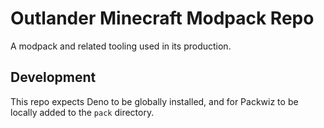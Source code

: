 # Outlander Minecraft Modpack Repo

A modpack and related tooling used in its production.

## Development

This repo expects Deno to be globally installed, and for Packwiz to be locally
added to the `pack` directory.

